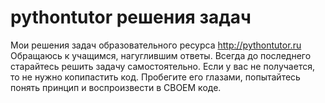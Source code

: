 # pythontutor решения задач
Мои решения задач образовательного ресурса http://pythontutor.ru
Обращаюсь к учащимся, нагуглившим ответы. Всегда до последнего старайтесь решить задачу самостоятельно. Если у вас не получается, то не нужно копипастить код. Пробегите его глазами, попытайтесь понять принцип и воспроизвести в СВОЕМ коде. 
